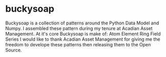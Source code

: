 # buckysoap
Buckysoap is a collection of patterns around the Python Data Model and Numpy. I assembled these pattern during my tenure at Acadian Asset Management. At it's core Buckysoap is make of:
   Atom
   Element
   Ring
   Field
   Series
I would like to thank Acadian Asset Management for giving me the freedom to develope these patterns then releasing them to the Open Source.
